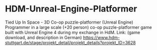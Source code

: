 # HDM-Unreal-Engine-Platformer

Tied Up In Space - 3D Co-op puzzle-platformer (Unreal Engine)
Programmer in a large scale (+20 person) co-op puzzle-platformer game built with Unreal Engine 4 during my exchange in HdM. 
Link: (game download, and description in German)
https://www.hdm-stuttgart.de/stage/projekt_detail/projekt_details?projekt_ID=3628
